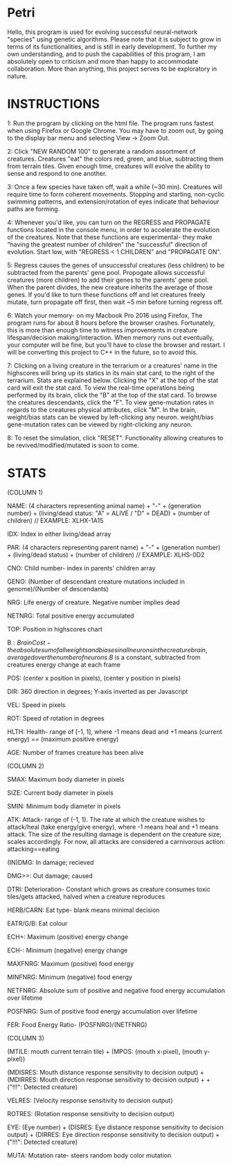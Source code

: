 # Petri
Hello, this program is used for evolving successful neural-network "species" using genetic algorithms. Please note that it is subject to grow in terms of its functionalities, and is still in early development. To further my own understanding, and to push the capabilities of this program, I am absolutely open to criticism and more than happy to accommodate collaboration. More than anything, this project serves to be exploratory in nature. 

# INSTRUCTIONS

1: Run the program by clicking on the html file. The program runs fastest when using Firefox or Google Chrome. You may have to zoom out, by going to the display bar menu and selecting View -> Zoom Out.

2: Click "NEW RANDOM 100" to generate a random assortment of creatures. Creatures "eat" the colors red, green, and blue, subtracting them from terrain tiles. Given enough time, creatures will evolve the ability to sense and respond to one another.

3: Once a few species have taken off, wait a while (~30 min). Creatures will require time to form coherent movements. Stopping and starting, non-cyclic swimming patterns, and extension/rotation of eyes indicate that behaviour paths are forming.

4: Whenever you'd like, you can turn on the REGRESS and PROPAGATE functions located in the console menu, in order to accelerate the evolution of the creatures. Note that these functions are experimental- they make "having the greatest number of children" the "successful" direction of evolution. Start low, with "REGRESS < 1 CHILDREN" and "PROPAGATE ON". 

5: Regress causes the genes of unsuccessful creatures (less children) to be subtracted from the parents' gene pool. Propogate allows successful creatures (more children) to add their genes to the parents' gene pool. When the parent divides, the new creature inherits the average of those genes. If you'd like to turn these functions off and let creatures freely mutate, turn propagate off first, then wait ~5 min before turning regress off. 

6: Watch your memory- on my Macbook Pro 2016 using Firefox, The program runs for about 8 hours before the browser crashes. Fortunately, this is more than enough time to witness improvements in creature lifespan/decision making/interaction. When memory runs out eventually, your computer will be fine, but you'll have to close the browser and restart. I will be converting this project to C++ in the future, so to avoid this.

7: Clicking on a living creature in the terrarium or a creatures' name in the highscores will bring up its statics in its main stat card, to the right of the terrarium. Stats are explained below. Clicking the "X" at the top of the stat card will exit the stat card. To view the real-time operations being performed by its brain, click the "B" at the top of the stat card. To browse the creatures descendants, click the "F". To view gene-mutation rates in regards to the creatures physical attributes, click "M". In the brain, weight/bias stats can be viewed by left-clicking any neuron. weight/bias gene-mutation rates can be viewed by right-clicking any neuron.

8: To reset the simulation, click "RESET". Functionality allowing creatures to be revived/modified/mutated is soon to come.

# STATS

(COLUMN 1)

NAME: (4 characters representing animal name) + "-" + (generation number) + (living/dead status: "A" = ALIVE / "D" = DEAD) + (number of children) // EXAMPLE: XLHX-1A15

IDX: Index in either living/dead array

PAR: (4 characters representing parent name) + "-" + (generation number) + (living/dead status) + (number of children) // EXAMPLE: XLHS-0D2

CNO: Child number- index in parents' children array

GENO: (Number of descendant creature mutations included in genome)/(Number of descendants)

NRG: Life energy of creature. Negative number implies dead

NETNRG: Total positive energy accumulated

TOP: Position in highscores chart

B$: Brain Cost- the absolute sum of all weights and biases in all neurons in the creature brain, averaged over the number of neurons. B$ is a constant, subtracted from creatures energy change at each frame

POS: (center x position in pixels), (center y position in pixels)

DIR: 360 direction in degrees; Y-axis inverted as per Javascript

VEL: Speed in pixels

ROT: Speed of rotation in degrees

HLTH: Health- range of [-1, 1], where -1 means dead and +1 means (current energy) == (maximum positive energy)

AGE: Number of frames creature has been alive

(COLUMN 2)

SMAX: Maximum body diameter in pixels

SIZE: Current body diameter in pixels

SMIN: Minimum body diameter in pixels

ATK: Attack- range of (-1, 1). The rate at which the creature wishes to attack/heal (take energy/give energy), where -1 means heal and +1 means attack. The size of the resulting damage is dependent on the creature size; scales accordingly. For now, all attacks are considered a carnivorous action: attacking==eating

(IN)DMG: In damage; recieved

DMG>>: Out damage; caused

DTRI: Deterioration- Constant which grows as creature consumes toxic tiles/gets attacked, halved when a creature reproduces

HERB/CARN: Eat type- blank means minimal decision

EATR/G/B: Eat colour

ECH+: Maximum (positive) energy change

ECH-: Minimum (negative) energy change

MAXFNRG: Maximum (positive) food energy

MINFNRG: Minimum (negative) food energy

NETFNRG: Absolute sum of positive and negative food energy accumulation over lifetime

POSFNRG: Sum of positive food energy accumulation over lifetime

FER: Food Energy Ratio- (POSFNRG)/(NETFNRG)

(COLUMN 3)

(MTILE: mouth current terrain tile) + (MPOS: (mouth x-pixel), (mouth y-pixel))

(MDISRES: Mouth distance response sensitivity to decision output) + (MDIRRES: Mouth direction response sensitivity to decision output) +  + ("!!!": Detected creature)

VELRES: (Velocity response sensitivity to decision output)

ROTRES: (Rotation response sensitivity to decision output)

EYE: (Eye number) + (DISRES: Eye distance response sensitivity to decision output) + (DIRRES: Eye direction response sensitivity to decision output) + ("!!!": Detected creature)

MUTA: Mutation rate- steers random body color mutation 
